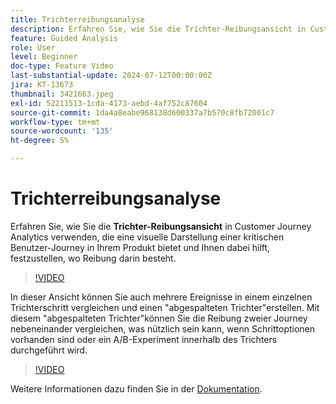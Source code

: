 ```yaml
---
title: Trichterreibungsanalyse
description: Erfahren Sie, wie Sie die Trichter-Reibungsansicht in Customer Journey Analytics verwenden, die eine visuelle Darstellung eines kritischen Anwender-Journey in Ihrem Produkt bietet und Ihnen dabei hilft, festzustellen, wo Reibung darin besteht.
feature: Guided Analysis
role: User
level: Beginner
doc-type: Feature Video
last-substantial-update: 2024-07-12T00:00:00Z
jira: KT-13673
thumbnail: 3421663.jpeg
exl-id: 52211513-1cda-4173-aebd-4af752c87604
source-git-commit: 1da4a8eabe968138d600337a7b570c8fb72001c7
workflow-type: tm+mt
source-wordcount: '135'
ht-degree: 5%

---
```


# Trichterreibungsanalyse

Erfahren Sie, wie Sie die **Trichter-Reibungsansicht** in Customer Journey Analytics verwenden, die eine visuelle Darstellung einer kritischen Benutzer-Journey in Ihrem Produkt bietet und Ihnen dabei hilft, festzustellen, wo Reibung darin besteht.

>[!VIDEO](https://video.tv.adobe.com/v/3421663/?learn=on)

In dieser Ansicht können Sie auch mehrere Ereignisse in einem einzelnen Trichterschritt vergleichen und einen &quot;abgespalteten Trichter&quot;erstellen. Mit diesem &quot;abgespalteten Trichter&quot;können Sie die Reibung zweier Journey nebeneinander vergleichen, was nützlich sein kann, wenn Schrittoptionen vorhanden sind oder ein A/B-Experiment innerhalb des Trichters durchgeführt wird.

>[!VIDEO](https://video.tv.adobe.com/v/3431113/?learn=on)

Weitere Informationen dazu finden Sie in der [Dokumentation](https://experienceleague.adobe.com/de/docs/analytics-platform/using/guided-analysis/funnel/friction).
